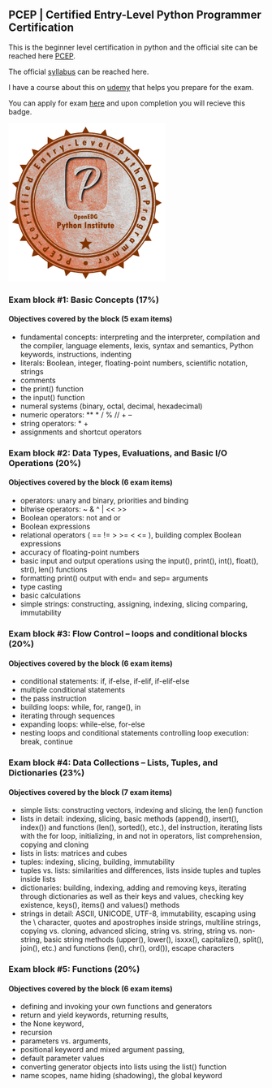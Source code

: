 ## PCEP | Certified Entry-Level Python Programmer Certification

This is the beginner level certification in python and the official site can be reached here [PCEP](https://pythoninstitute.org/certification/pcep-certification-entry-level/).

The official [syllabus](https://pythoninstitute.org/certification/pcep-certification-entry-level/pcep-exam-syllabus/) can be reached here.

I have a course about this on [udemy](https://www.udemy.com/course/becoming-pcep-python-certified-entry-level-programmer) that helps you prepare for the exam.

You can apply for exam [here](https://edube.org/registration) and upon completion you will recieve this badge.

![PCEP.PNG](/pics/PCEP.PNG)

### Exam block #1: Basic Concepts (17%) 

#### Objectives covered by the block (5 exam items)  
- fundamental concepts: interpreting and the interpreter, compilation and the compiler, language elements, lexis, syntax and semantics, Python keywords, instructions, indenting 
- literals: Boolean, integer, floating-point numbers, scientific notation, strings 
- comments 
- the print() function 
- the input() function 
- numeral systems (binary, octal, decimal, hexadecimal) 
- numeric operators: ** * / % // + – 
- string operators: * + 
- assignments and shortcut operators 

### Exam block #2: Data Types, Evaluations, and Basic I/O Operations (20%) 

#### Objectives covered by the block (6 exam items)  
- operators: unary and binary, priorities and binding 
- bitwise operators: ~ & ^ | << >> 
- Boolean operators: not and or 
- Boolean expressions 
- relational operators ( == != > >= < <= ), building complex Boolean expressions 
- accuracy of floating-point numbers 
- basic input and output operations using the input(), print(), int(), float(), str(), len() functions 
- formatting print() output with end= and sep= arguments 
- type casting 
- basic calculations 
- simple strings: constructing, assigning, indexing, slicing comparing, immutability 

### Exam block #3: Flow Control – loops and conditional blocks (20%) 

#### Objectives covered by the block (6 exam items)  
- conditional statements: if, if-else, if-elif, if-elif-else 
- multiple conditional statements 
- the pass instruction 
- building loops: while, for, range(), in 
- iterating through sequences 
- expanding loops: while-else, for-else 
- nesting loops and conditional statements controlling loop execution: break, continue 

### Exam block #4: Data Collections – Lists, Tuples, and Dictionaries (23%) 

#### Objectives covered by the block (7 exam items)  
- simple lists: constructing vectors, indexing and slicing, the len() function 
- lists in detail: indexing, slicing, basic methods (append(), insert(), index()) and functions (len(), sorted(), etc.), del instruction, iterating lists with the for loop, initializing, in and not in operators, list comprehension, copying and cloning 
- lists in lists: matrices and cubes 
- tuples: indexing, slicing, building, immutability 
- tuples vs. lists: similarities and differences, lists inside tuples and tuples inside lists 
- dictionaries: building, indexing, adding and removing keys, iterating through dictionaries as well as their keys and values, checking key existence, keys(), items() and values() methods 
- strings in detail: ASCII, UNICODE, UTF-8, immutability, escaping using the \ character, quotes and apostrophes inside strings, multiline strings, copying vs. cloning, advanced slicing, string vs. string, string vs. non-string, basic string methods (upper(), lower(), isxxx(), capitalize(), split(), join(), etc.) and functions (len(), chr(), ord()), escape characters 

### Exam block #5: Functions (20%) 

#### Objectives covered by the block (6 exam items)  
- defining and invoking your own functions and generators 
- return and yield keywords, returning results, 
- the None keyword, 
- recursion 
- parameters vs. arguments, 
- positional keyword and mixed argument passing, 
- default parameter values 
- converting generator objects into lists using the list() function 
- name scopes, name hiding (shadowing), the global keyword
